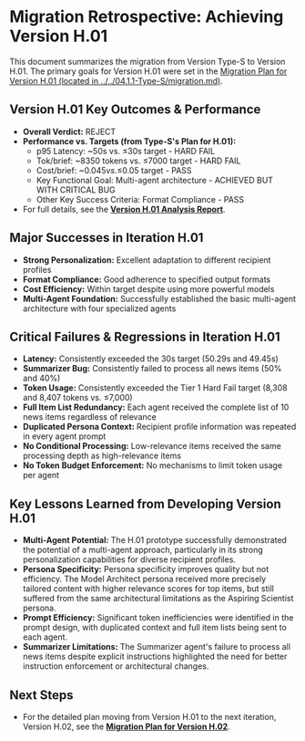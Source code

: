 # Migration Retrospective: Achieving Version H.01

This document summarizes the migration from Version Type-S to Version H.01.
The primary goals for Version H.01 were set in the [Migration Plan for Version H.01 (located in ../../04.1.1-Type-S/migration.md)](../../04.1.1-Type-S/migration.md).

## Version H.01 Key Outcomes & Performance
- **Overall Verdict:** REJECT
- **Performance vs. Targets (from Type-S's Plan for H.01):**
    - p95 Latency: ~50s vs. ≤30s target - HARD FAIL
    - Tok/brief: ~8350 tokens vs. ≤7000 target - HARD FAIL
    - Cost/brief: ~$0.045 vs. ≤$0.05 target - PASS
    - Key Functional Goal: Multi-agent architecture - ACHIEVED BUT WITH CRITICAL BUG
    - Other Key Success Criteria: Format Compliance - PASS
- For full details, see the **[Version H.01 Analysis Report](../../../05_Analysis/05.2-Type-H/H.01/analysis.md)**.

## Major Successes in Iteration H.01
- **Strong Personalization:** Excellent adaptation to different recipient profiles
- **Format Compliance:** Good adherence to specified output formats
- **Cost Efficiency:** Within target despite using more powerful models
- **Multi-Agent Foundation:** Successfully established the basic multi-agent architecture with four specialized agents

## Critical Failures & Regressions in Iteration H.01
- **Latency:** Consistently exceeded the 30s target (50.29s and 49.45s)
- **Summarizer Bug:** Consistently failed to process all news items (50% and 40%)
- **Token Usage:** Consistently exceeded the Tier 1 Hard Fail target (8,308 and 8,407 tokens vs. ≤7,000)
- **Full Item List Redundancy:** Each agent received the complete list of 10 news items regardless of relevance
- **Duplicated Persona Context:** Recipient profile information was repeated in every agent prompt
- **No Conditional Processing:** Low-relevance items received the same processing depth as high-relevance items
- **No Token Budget Enforcement:** No mechanisms to limit token usage per agent

## Key Lessons Learned from Developing Version H.01
- **Multi-Agent Potential:** The H.01 prototype successfully demonstrated the potential of a multi-agent approach, particularly in its strong personalization capabilities for diverse recipient profiles.
- **Persona Specificity:** Persona specificity improves quality but not efficiency. The Model Architect persona received more precisely tailored content with higher relevance scores for top items, but still suffered from the same architectural limitations as the Aspiring Scientist persona.
- **Prompt Efficiency:** Significant token inefficiencies were identified in the prompt design, with duplicated context and full item lists being sent to each agent.
- **Summarizer Limitations:** The Summarizer agent's failure to process all news items despite explicit instructions highlighted the need for better instruction enforcement or architectural changes.

## Next Steps
- For the detailed plan moving from Version H.01 to the next iteration, Version H.02, see the **[Migration Plan for Version H.02](./migration.md)**.